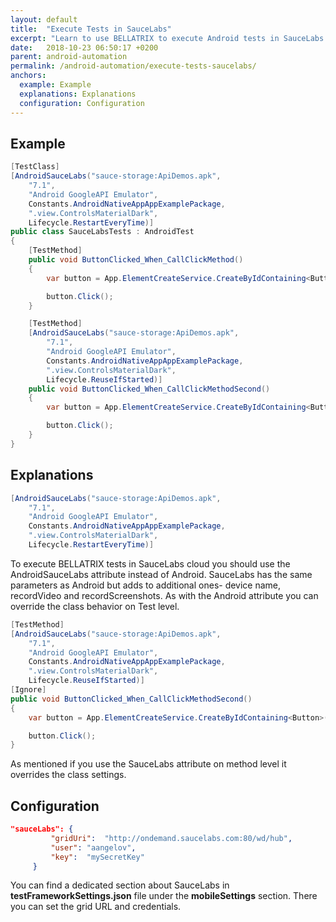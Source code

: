 ```yaml
---
layout: default
title:  "Execute Tests in SauceLabs"
excerpt: "Learn to use BELLATRIX to execute Android tests in SauceLabs."
date:   2018-10-23 06:50:17 +0200
parent: android-automation
permalink: /android-automation/execute-tests-saucelabs/
anchors:
  example: Example
  explanations: Explanations
  configuration: Configuration
---
```

Example
-------
```csharp
[TestClass]
[AndroidSauceLabs("sauce-storage:ApiDemos.apk",
    "7.1",
    "Android GoogleAPI Emulator",
    Constants.AndroidNativeAppAppExamplePackage,
    ".view.ControlsMaterialDark",
    Lifecycle.RestartEveryTime)]
public class SauceLabsTests : AndroidTest
{
    [TestMethod]
    public void ButtonClicked_When_CallClickMethod()
    {
        var button = App.ElementCreateService.CreateByIdContaining<Button>("button");

        button.Click();
    }

    [TestMethod]
    [AndroidSauceLabs("sauce-storage:ApiDemos.apk",
        "7.1",
        "Android GoogleAPI Emulator",
        Constants.AndroidNativeAppAppExamplePackage,
        ".view.ControlsMaterialDark",
        Lifecycle.ReuseIfStarted)]
    public void ButtonClicked_When_CallClickMethodSecond()
    {
        var button = App.ElementCreateService.CreateByIdContaining<Button>("button");

        button.Click();
    }
}
```

Explanations
------------
```csharp
[AndroidSauceLabs("sauce-storage:ApiDemos.apk",
    "7.1",
    "Android GoogleAPI Emulator",
    Constants.AndroidNativeAppAppExamplePackage,
    ".view.ControlsMaterialDark",
    Lifecycle.RestartEveryTime)]
```
To execute BELLATRIX tests in SauceLabs cloud you should use the AndroidSauceLabs attribute instead of Android. SauceLabs has the same parameters as Android but adds to additional ones- device name, recordVideo and recordScreenshots. As with the Android attribute you can override the class behavior on Test level.
```csharp
[TestMethod]
[AndroidSauceLabs("sauce-storage:ApiDemos.apk",
    "7.1",
    "Android GoogleAPI Emulator",
    Constants.AndroidNativeAppAppExamplePackage,
    ".view.ControlsMaterialDark",
    Lifecycle.ReuseIfStarted)]
[Ignore]
public void ButtonClicked_When_CallClickMethodSecond()
{
    var button = App.ElementCreateService.CreateByIdContaining<Button>("button");

    button.Click();
}
```
As mentioned if you use the SauceLabs attribute on method level it overrides the class settings.

Configuration
-------------
```json
"sauceLabs": {
         "gridUri":  "http://ondemand.saucelabs.com:80/wd/hub",
         "user": "aangelov",
         "key":  "mySecretKey"
     }
```
You can find a dedicated section about SauceLabs in **testFrameworkSettings.json** file under the **mobileSettings** section. There you can set the grid URL and credentials.